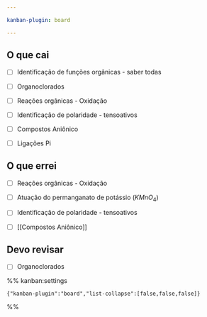 ```yaml
---

kanban-plugin: board

---
```


## O que cai

- [ ] Identificação de funções orgânicas - saber todas
- [ ] Organoclorados
- [ ] Reações orgânicas - Oxidação
- [ ] Identificação de polaridade - tensoativos
- [ ] Compostos Aniônico
- [ ] Ligações Pi


## O que errei

- [ ] Reações orgânicas - Oxidação
- [ ] Atuação do permanganato de potássio ($KMnO_{4}$)
- [ ] Identificação de polaridade - tensoativos
- [ ] [[Compostos Aniônico]]


## Devo revisar

- [ ] Organoclorados




%% kanban:settings
```
{"kanban-plugin":"board","list-collapse":[false,false,false]}
```
%%